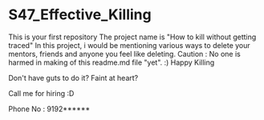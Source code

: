 # S47_Effective_Killing
This is your first repository
The project name is "How to kill without getting traced"
In this project, i would be mentioning various ways to delete your mentors, friends  and anyone you feel like deleting.
Caution : No one is harmed in making of this readme.md file "yet". :)
Happy Killing


Don't have guts to do it?
Faint at heart? 

Call me for hiring :D 

Phone No : 9192******
